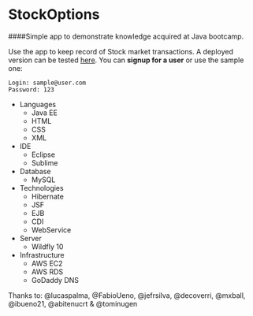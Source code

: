 # StockOptions
####Simple app to demonstrate knowledge acquired at Java bootcamp. 

Use the app to keep record of Stock market transactions. A deployed version can be tested [here](http://stockbook.bestetti.net:8080). You can **signup for a user** or use the sample one:
```
Login: sample@user.com
Password: 123
```
- Languages
  - Java EE
  - HTML
  - CSS
  - XML
- IDE
  - Eclipse
  - Sublime
- Database
  - MySQL
- Technologies  
  - Hibernate
  - JSF
  - EJB
  - CDI
  - WebService
- Server
  - Wildfly 10
- Infrastructure
  - AWS EC2
  - AWS RDS
  - GoDaddy DNS

Thanks to:
@lucaspalma, @FabioUeno, @jefrsilva, @decoverri, @mxball, @ibueno21, @abitenucrt & @tominugen
